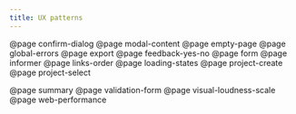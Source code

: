```yaml
---
title: UX patterns
---
```


@page confirm-dialog
@page modal-content
@page empty-page
@page global-errors
@page export
@page feedback-yes-no
@page form
@page informer
@page links-order
@page loading-states
@page project-create
@page project-select

@page summary
@page validation-form
@page visual-loudness-scale
@page web-performance
